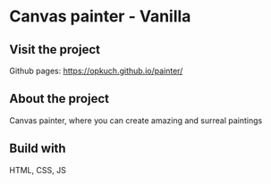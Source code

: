 # Canvas painter - Vanilla

## Visit the project

Github pages: https://opkuch.github.io/painter/

## About the project

Canvas painter, where you can create amazing and surreal paintings

## Build with

HTML, CSS, JS
